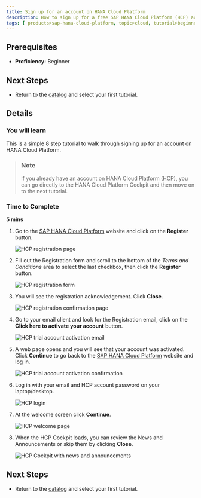 ```yaml
---
title: Sign up for an account on HANA Cloud Platform
description: How to sign up for a free SAP HANA Cloud Platform (HCP) account
tags: [ products>sap-hana-cloud-platform, topic>cloud, tutorial>beginner ]
---
```

## Prerequisites
 - **Proficiency:** Beginner

## Next Steps
 - Return to the [catalog](http://go.sap.com/developer/tutorials.html) and select your first tutorial.

## Details
### You will learn  
This is a simple 8 step tutorial to walk through signing up for an account on HANA Cloud Platform.

> ### Note
>If you already have an account on HANA Cloud Platform (HCP), you can go directly to the HANA Cloud Platform Cockpit and then move on to the next tutorial.

### Time to Complete
**5 mins**

1. Go to the [SAP HANA Cloud Platform](https://account.hanatrial.ondemand.com/) website and click on the **Register** button.

    ![HCP registration page](https://raw.githubusercontent.com/SAPDocuments/Tutorials/master/tutorials/hcp-create-trial-account/hcp_signup1.png)

2. Fill out the Registration form and scroll to the bottom of the *Terms and Conditions* area to select the last checkbox, then click the **Register** button.

    ![HCP registration form](https://raw.githubusercontent.com/SAPDocuments/Tutorials/master/tutorials/hcp-create-trial-account/hcp_signup2.png)

3. You will see the registration acknowledgement. Click **Close**.

    ![HCP registration confirmation page](https://raw.githubusercontent.com/SAPDocuments/Tutorials/master/tutorials/hcp-create-trial-account/hcp_signup3.png)

4. Go to your email client and look for the Registration email, click on the **Click here to activate your account** button.

    ![HCP trial account activation email](https://raw.githubusercontent.com/SAPDocuments/Tutorials/master/tutorials/hcp-create-trial-account/hcp_signup4.png)

5. A web page opens and you will see that your account was activated. Click **Continue** to go back to the [SAP HANA Cloud Platform](https://account.hanatrial.ondemand.com) website and  log in.

    ![HCP trial account activation confirmation](https://raw.githubusercontent.com/SAPDocuments/Tutorials/master/tutorials/hcp-create-trial-account/hcp_signup5.png)

6. Log in with your email and HCP account password on your laptop/desktop.

    ![HCP login](https://raw.githubusercontent.com/SAPDocuments/Tutorials/master/tutorials/hcp-create-trial-account/hcp_signup6.png)

7. At the welcome screen click **Continue**.

    ![HCP welcome page](https://raw.githubusercontent.com/SAPDocuments/Tutorials/master/tutorials/hcp-create-trial-account/hcp_signup7.png)

8. When the HCP Cockpit loads, you can review the News and Announcements or skip them by clicking **Close**.

    ![HCP Cockpit with news and announcements](https://raw.githubusercontent.com/SAPDocuments/Tutorials/master/tutorials/hcp-create-trial-account/hcp_signup8.png)

## Next Steps
 - Return to the [catalog](http://go.sap.com/developer/tutorials.html) and select your first tutorial.
